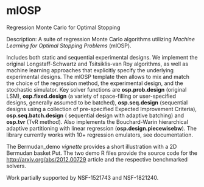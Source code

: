 # mlOSP
Regression Monte Carlo for Optimal Stopping


Description: A suite of regression Monte Carlo algorithms utilizing *Machine Learning for Optimal Stopping Problems* (mlOSP). 

Includes both static and
sequential experimental designs. We implement the original Longstaff-Schwartz
and Tsitsiklis-van Roy algorithms, as well as machine learning
approaches that explicitly specify the underlying experimental
designs. The mlOSP template then allows to mix and match the choice
of the regression method, the experimental design, and the
stochastic simulator. Key solver functions are
**osp.prob.design** (original LSM), **osp.fixed.design** (a variety of
space-filling or user-specified designs, generally assumed to be
batched), **osp.seq.design** (sequential designs using a collection of
pre-specified Expected Improvement Criteria), **osp.seq.batch.design** (
sequential design with adaptive batching) and **osp.tvr** (TvR method). 
Also implements the Bouchard-Warin hierarchical adaptive partitioning with
 linear regression (**osp.design.piecewisebw**). The library currently works
with 10+ regression emulators, see documentation. 

The Bermudan_demo *vignette* provides a short illustration with a 2D Bermudan
basket Put. The two demo R files provide the source code for the 
http://arxiv.org/abs/2012.00729 article and the respective benchmarked solvers.

Work partially supported by NSF-1521743 and NSF-1821240.
